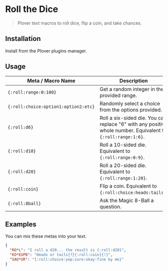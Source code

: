 # Roll the Dice

> Plover text macros to roll dice, flip a coin, and take chances.

## Installation

Install from the Plover plugins manager.

## Usage

| Meta / Macro Name | Description |
| ---- | ---- |
| `{:roll:range:0:100}` | Get a random integer in the provided range. |
| `{:roll:choice:option1:option2:etc}` | Randomly select a choice from the options provided. |
| `{:roll:d6}` | Roll a six-sided die. You can replace "6" with any positive whole number. Equivalent to `{:roll:range:1:6}`. |
| `{:roll:d10}` | Roll a 10-sided die. Equivalent to `{:roll:range:0:9}`. |
| `{:roll:d20}` | Roll a 20-sided die. Equivalent to `{:roll:range:1:20}`. |
| `{:roll:coin}` | Flip a coin. Equivalent to `{:roll:choice:heads:tails}`. |
| `{:roll:8ball}` | Ask the Magic 8-Ball a question. |

## Examples

You can mix these metas into your text.

```json
{
  "RO*L": "I roll a d20... the result is {:roll:d20}",
  "KO*EUPB": "Heads or tails{?}{:roll:coin}{!}",
  "SAO*UR": "{:roll:choice:yep:sure:okay:fine by me}"
}
```
